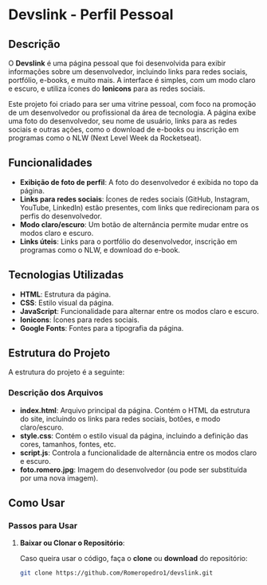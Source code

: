 
# Devslink - Perfil Pessoal

## Descrição

O **Devslink** é uma página pessoal que foi desenvolvida para exibir informações sobre um desenvolvedor, incluindo links para redes sociais, portfólio, e-books, e muito mais. A interface é simples, com um modo claro e escuro, e utiliza ícones do **Ionicons** para as redes sociais.

Este projeto foi criado para ser uma vitrine pessoal, com foco na promoção de um desenvolvedor ou profissional da área de tecnologia. A página exibe uma foto do desenvolvedor, seu nome de usuário, links para as redes sociais e outras ações, como o download de e-books ou inscrição em programas como o NLW (Next Level Week da Rocketseat).

## Funcionalidades

- **Exibição de foto de perfil**: A foto do desenvolvedor é exibida no topo da página.
- **Links para redes sociais**: Ícones de redes sociais (GitHub, Instagram, YouTube, LinkedIn) estão presentes, com links que redirecionam para os perfis do desenvolvedor.
- **Modo claro/escuro**: Um botão de alternância permite mudar entre os modos claro e escuro.
- **Links úteis**: Links para o portfólio do desenvolvedor, inscrição em programas como o NLW, e download do e-book.
  
## Tecnologias Utilizadas

- **HTML**: Estrutura da página.
- **CSS**: Estilo visual da página.
- **JavaScript**: Funcionalidade para alternar entre os modos claro e escuro.
- **Ionicons**: Ícones para redes sociais.
- **Google Fonts**: Fontes para a tipografia da página.

## Estrutura do Projeto

A estrutura do projeto é a seguinte:


### Descrição dos Arquivos

- **index.html**: Arquivo principal da página. Contém o HTML da estrutura do site, incluindo os links para redes sociais, botões, e modo claro/escuro.
- **style.css**: Contém o estilo visual da página, incluindo a definição das cores, tamanhos, fontes, etc.
- **script.js**: Controla a funcionalidade de alternância entre os modos claro e escuro.
- **foto.romero.jpg**: Imagem do desenvolvedor (ou pode ser substituída por uma nova imagem).

## Como Usar

### Passos para Usar

1. **Baixar ou Clonar o Repositório**:

   Caso queira usar o código, faça o **clone** ou **download** do repositório:

   ```bash
   git clone https://github.com/Romeropedro1/devslink.git



